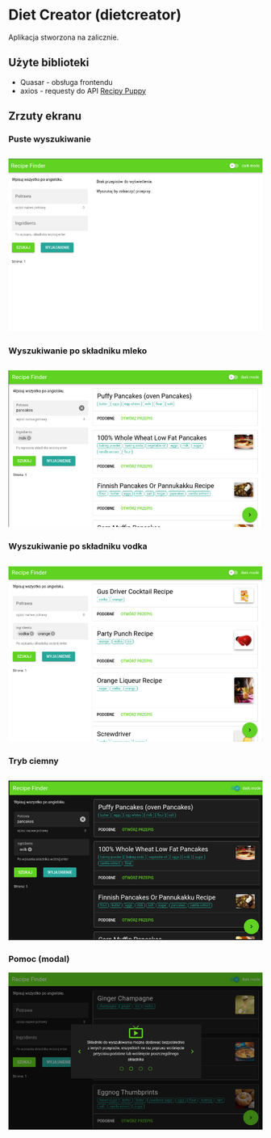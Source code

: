 # Diet Creator (dietcreator)

Aplikacja stworzona na zalicznie.

## Użyte biblioteki

- Quasar - obsługa frontendu
- axios - requesty do API [Recipy Puppy](https://recipe-puppy.p.rapidapi.com)

## Zrzuty ekranu

### Puste wyszukiwanie
![](img/01-empty-search.png)
---

### Wyszukiwanie po składniku mleko
![](img/02-milk-search.png)
---

### Wyszukiwanie po składniku vodka
![](img/02-vodka-search.png)
---

### Tryb ciemny
![](img/04-dark-mode.png)
---

### Pomoc (modal)
![](img/05-help-modal.png)
